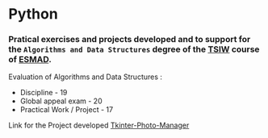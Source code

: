 # Python

### Pratical exercises and projects developed and to support for the `Algorithms and Data Structures` degree of the [TSIW](https://www.esmad.ipp.pt/courses/degree/663) course of [ESMAD](https://www.esmad.ipp.pt/?set_language=en).

Evaluation of Algorithms and Data Structures :
* Discipline - 19
* Global appeal exam - 20
* Practical Work / Project - 17

Link for the Project developed
[Tkinter-Photo-Manager](https://github.com/pedromst2000/tkinter-photo-manager-40210465)

